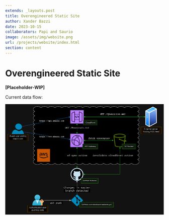 ```yaml
---
extends: _layouts.post
title: Overengineered Static Site
author: Xander Bazzi
date: 2023-10-15
collaborators: Papi and Saurio
image: /assets/img/website.png
url: /projects/website/index.html
section: content
---
```


# Overengineered Static Site
**[Placeholder-WIP]**

Current data flow:

![Datacenter Rack](/assets/img/website-diagram-dark.png)
